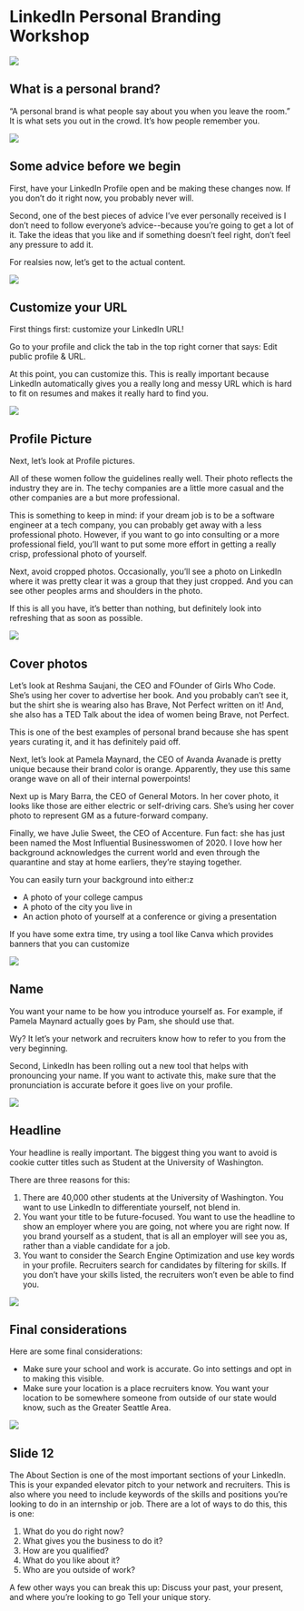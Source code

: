# LinkedIn Personal Branding Workshop

<img
  src="photos/1.png"
/>

## What is a personal brand?
“A personal brand is what people say about you when you leave the room.”
It is what sets you out in the crowd.
It’s how people remember you.

<img
  src="photos/2.png"
/>

## Some advice before we begin
First, have your LinkedIn Profile open and be making these changes now. If you don’t do it right now, you probably never will.

Second, one of the best pieces of advice I’ve ever personally received is I don’t need to follow everyone’s advice--because you’re going to get a lot of it. Take the ideas that you like and if something doesn’t feel right, don’t feel any pressure to add it.

For realsies now, let’s get to the actual content.

<img
  src="photos/3.png"
/>

## Customize your URL
First things first: customize your LinkedIn URL!

Go to your profile and click the tab in the top right corner that says: Edit public profile & URL.

At this point, you can customize this. This is really important because LinkedIn automatically gives you a really long and messy URL which is hard to fit on resumes and makes it really hard to find you.

<img
  src="photos/4.png"
/>

## Profile Picture
Next, let’s look at Profile pictures.

All of these women follow the guidelines really well. Their photo reflects the industry they are in. The techy companies are a little more casual and the other companies are a but more professional.

This is something to keep in mind: if your dream job is to be a software engineer at a tech company, you can probably get away with a less professional photo. However, if you want to go into consulting or a more professional field, you’ll want to put some more effort in getting a really crisp, professional photo of yourself.

Next, avoid cropped photos. Occasionally, you’ll see a photo on LinkedIn where it was pretty clear it was a group that they just cropped. And you can see other peoples arms and shoulders in the photo.

If this is all you have, it’s better than nothing, but definitely look into refreshing that as soon as possible.

<img
  src="photos/5.png"
/>

## Cover photos
Let’s look at Reshma Saujani, the CEO and FOunder of Girls Who Code. She’s using her cover to advertise her book. And you probably can’t see it, but the shirt she is wearing also has Brave, Not Perfect written on it! And, she also has a TED Talk about the idea of women being Brave, not Perfect.

This is one of the best examples of personal brand because she has spent years curating it, and it has definitely paid off.

Next, let’s look at Pamela Maynard, the CEO of Avanda
Avanade is pretty unique because their brand color is orange.
Apparently, they use this same orange wave on all of their internal powerpoints!

Next up is Mary Barra, the CEO of General Motors. In her cover photo, it looks like those are either electric or self-driving cars. She’s using her cover photo to represent GM as a future-forward company.

Finally, we have Julie Sweet, the CEO of Accenture. Fun fact: she has just been named the Most Influential Businesswomen of 2020. I love how her background acknowledges the current world and even through the quarantine and stay at home earliers, they’re staying together.

You can easily turn your background into either:z
- A photo of your college campus
- A photo of the city you live in
- An action photo of yourself at a conference or giving a presentation

If you have some extra time, try using a tool like Canva which provides banners that you can customize

<img
  src="photos/6.png"
/>

## Name
You want your name to be how you introduce yourself as. For example, if Pamela Maynard actually goes by Pam, she should use that.

Wy? It let’s your network and recruiters know how to refer to you from the very beginning.

Second, LinkedIn has been rolling out a new tool that helps with pronouncing your name. If you want to activate this, make sure that the pronunciation is accurate before it goes live on your profile.

<img
  src="photos/9.png"
/>

## Headline
Your headline is really important. The biggest thing you want to avoid is cookie cutter titles such as Student at the University of Washington.

There are three reasons for this:
1. There are 40,000 other students at the University of Washington. You want to use LinkedIn to differentiate yourself, not blend in.
2. You want your title to be future-focused. You want to use the headline to show an employer where you are going, not where you are right now. If you brand yourself as a student, that is all an employer will see you as, rather than a viable candidate for a job.
3. You want to consider the Search Engine Optimization and use key words in your profile. Recruiters search for candidates by filtering for skills. If you don’t have your skills listed, the recruiters won’t even be able to find you.

<img
  src="photos/11.png"
/>

## Final considerations
Here are some final considerations:
- Make sure your school and work is accurate. Go into settings and opt in to making this visible.
- Make sure your location is a place recruiters know. You want your location to be somewhere someone from outside of our state would know, such as the Greater Seattle Area.

<img
  src="photos/13.png"
/>

## Slide 12
The About Section is one of the most important sections of your LinkedIn. This is your expanded elevator pitch to your network and recruiters. This is also where you need to include keywords of the skills and positions you’re looking to do in an internship or job. There are a lot of ways to do this, this is one: 

1. What do you do right now?
2. What gives you the business to do it?
3. How are you qualified?
4. What do you like about it?
5. Who are you outside of work?

A few other ways you can break this up:
Discuss your past, your present, and where you’re looking to go
Tell your unique story.
